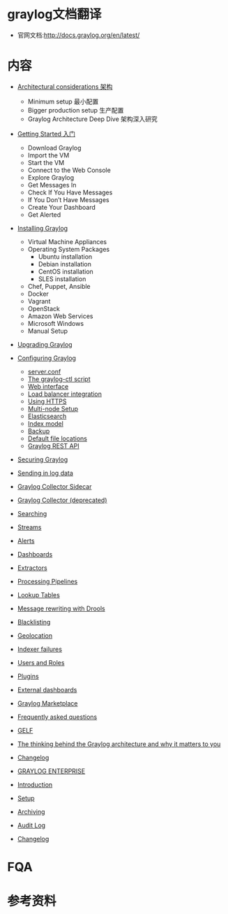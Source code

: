 # graylog文档翻译
- 官网文档:http://docs.graylog.org/en/latest/

# 内容
- [Architectural considerations 架构](https://github.com/mds1455975151/tools/blob/master/log/graylog/docs/01-architecture.md)
  - Minimum setup 最小配置
  - Bigger production setup 生产配置
  - Graylog Architecture Deep Dive 架构深入研究
- [Getting Started 入门](https://github.com/mds1455975151/tools/blob/master/log/graylog/docs/02-getting_started.md)
  - Download Graylog
  - Import the VM
  - Start the VM
  - Connect to the Web Console
  - Explore Graylog
  - Get Messages In
  - Check If You Have Messages
  - If You Don’t Have Messages
  - Create Your Dashboard
  - Get Alerted
- [Installing Graylog](https://github.com/mds1455975151/tools/blob/master/log/graylog/docs/03-installation.md)
  - Virtual Machine Appliances
  - Operating System Packages
    - Ubuntu installation
    - Debian installation
    - CentOS installation
    - SLES installation
  - Chef, Puppet, Ansible
  - Docker
  - Vagrant
  - OpenStack
  - Amazon Web Services
  - Microsoft Windows
  - Manual Setup
- [Upgrading Graylog](https://github.com/mds1455975151/tools/blob/master/log/graylog/docs/06-upgrade.md)
- [Configuring Graylog](https://github.com/mds1455975151/tools/blob/master/log/graylog/docs/07-configuration.md)
  - [server.conf](https://github.com/mds1455975151/tools/blob/master/log/graylog/docs/07-configuration-server.conf.md)
  - [The graylog-ctl script](https://github.com/mds1455975151/tools/blob/master/log/graylog/docs/07-configuration-graylog_ctl.md)
  - [Web interface](https://github.com/mds1455975151/tools/blob/master/log/graylog/docs/07-configuration-web_interface.md)
  - [Load balancer integration](https://github.com/mds1455975151/tools/blob/master/log/graylog/docs/07-configuration-load_balancers.md)
  - [Using HTTPS](https://github.com/mds1455975151/tools/blob/master/log/graylog/docs/07-configuration-https.md)
  - [Multi-node Setup](https://github.com/mds1455975151/tools/blob/master/log/graylog/docs/07-multinode_setup.md)
  - [Elasticsearch](https://github.com/mds1455975151/tools/blob/master/log/graylog/docs/07-elasticsearch.md)
  - [Index model](https://github.com/mds1455975151/tools/blob/master/log/graylog/docs/07-index_model.md)
  - [Backup](https://github.com/mds1455975151/tools/blob/master/log/graylog/docs/07-backup.md)
  - [Default file locations](https://github.com/mds1455975151/tools/blob/master/log/graylog/docs/07-file_location.md)
  - [Graylog REST API](https://github.com/mds1455975151/tools/blob/master/log/graylog/docs/07-rest_api.md)
- [Securing Graylog](https://github.com/mds1455975151/tools/blob/master/log/graylog/docs/securing.md)
- [Sending in log data](https://github.com/mds1455975151/tools/blob/master/log/graylog/docs/sending_data.md)
- [Graylog Collector Sidecar]()
- [Graylog Collector (deprecated)]()
- [Searching]()
- [Streams]()
- [Alerts]()
- [Dashboards]()
- [Extractors]()
- [Processing Pipelines]()
- [Lookup Tables]()
- [Message rewriting with Drools]()
- [Blacklisting]()
- [Geolocation]()
- [Indexer failures]()
- [Users and Roles]()
- [Plugins]()
- [External dashboards]()
- [Graylog Marketplace]()
- [Frequently asked questions]()
- [GELF]()
- [The thinking behind the Graylog architecture and why it matters to you]()
- [Changelog]()
- [GRAYLOG ENTERPRISE]()

- [Introduction]()
- [Setup]()
- [Archiving]()
- [Audit Log]()
- [Changelog]()

# FQA
# 参考资料
